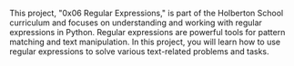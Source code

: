 This project, "0x06 Regular Expressions," is part of the Holberton School curriculum and focuses on understanding and working with regular expressions in Python. Regular expressions are powerful tools for pattern matching and text manipulation. In this project, you will learn how to use regular expressions to solve various text-related problems and tasks.
